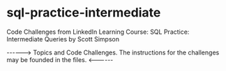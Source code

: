 # sql-practice-intermediate
Code Challenges from LinkedIn Learning Course: SQL Practice: Intermediate Queries by Scott Simpson

------> Topics and Code Challenges. The instructions for the challenges may be founded in the files. <------
